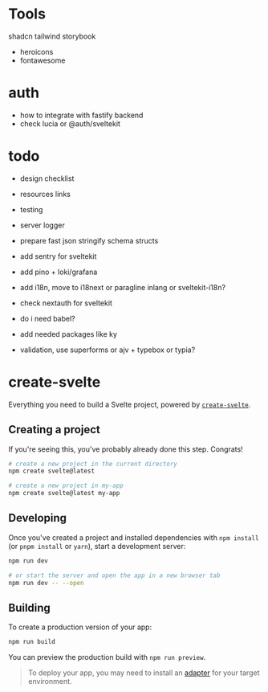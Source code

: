 # Tools

shadcn tailwind storybook

- heroicons
- fontawesome

# auth

- how to integrate with fastify backend
- check lucia or @auth/sveltekit

# todo

- design checklist
- resources links
- testing
- server logger

- prepare fast json stringify schema structs

- add sentry for sveltekit
- add pino + loki/grafana
- add i18n, move to i18next or paragline inlang or sveltekit-i18n?
- check nextauth for sveltekit
- do i need babel?
- add needed packages like ky
- validation, use superforms or ajv + typebox or typia?

# create-svelte

Everything you need to build a Svelte project, powered by
[`create-svelte`](https://github.com/sveltejs/kit/tree/master/packages/create-svelte).

## Creating a project

If you're seeing this, you've probably already done this step. Congrats!

```bash
# create a new project in the current directory
npm create svelte@latest

# create a new project in my-app
npm create svelte@latest my-app
```

## Developing

Once you've created a project and installed dependencies with `npm install` (or
`pnpm install` or `yarn`), start a development server:

```bash
npm run dev

# or start the server and open the app in a new browser tab
npm run dev -- --open
```

## Building

To create a production version of your app:

```bash
npm run build
```

You can preview the production build with `npm run preview`.

> To deploy your app, you may need to install an
> [adapter](https://kit.svelte.dev/docs/adapters) for your target environment.
